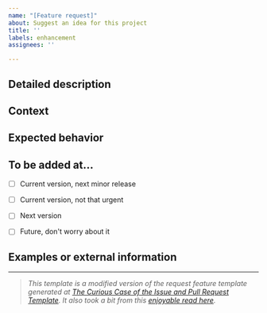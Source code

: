 ```yaml
---
name: "[Feature request]"
about: Suggest an idea for this project
title: ''
labels: enhancement
assignees: ''

---
```


<!--- Please, provide a general summary of the request in the Title above -->

## Detailed description
<!--- Provide a more detailed introduction of the issue, or, if you will, using user stories work just fine as well -->


## Context
<!--- What's the problem your feature is trying to solve? -->


## Expected behavior
<!--- What's the expected specific output from your feature, in your opinion? -->


## To be added at...

- [ ] Current version, next minor release
- [ ] Current version, not that urgent
- [ ] Next version
- [ ] Future, don't worry about it


## Examples or external information
<!--- Do you've any example or links to share, that includes a similar function or something that somehow illustrates your request? -->

------
>*This template is a modified version of the request feature template generated at [The Curious Case of the Issue and Pull Request Template](https://www.talater.com/open-source-templates/#/). It also took a bit from this [enjoyable read here](https://medium.com/nyc-planning-digital/writing-a-proper-github-issue-97427d62a20f).*
